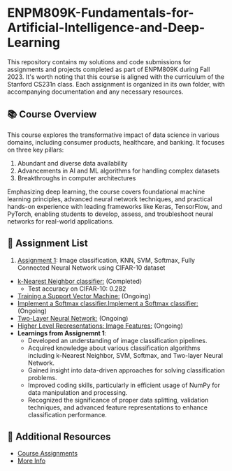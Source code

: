 # ENPM809K-Fundamentals-for-Artificial-Intelligence-and-Deep-Learning 
This repository contains my solutions and code submissions for assignments and projects completed as part of ENPM809K during Fall 2023. It's worth noting that this course is aligned with the curriculum of the Stanford CS231n class. Each assignment is organized in its own folder, with accompanying documentation and any necessary resources.

## 📚 Course Overview
This course explores the transformative impact of data science in various domains, including consumer products, healthcare, and banking. It focuses on three key pillars:
1. Abundant and diverse data availability
2. Advancements in AI and ML algorithms for handling complex datasets
3. Breakthroughs in computer architectures

Emphasizing deep learning, the course covers foundational machine learning principles, advanced neural network techniques, and practical hands-on experience with leading frameworks like Keras, TensorFlow, and PyTorch, enabling students to develop, assess, and troubleshoot neural networks for real-world applications.

## 📄 Assignment List
1. [Assignment 1](https://github.com/Rishikesh-Jadhav/ENPM809K-Fundamentals-for-Artificial-Intelligence-and-Deep-Learning/tree/main/assignment1): Image classification, KNN, SVM, Softmax, Fully Connected Neural Network using CIFAR-10 dataset
 - [k-Nearest Neighbor classifier:](https://github.com/Rishikesh-Jadhav/ENPM809K-Fundamentals-for-Artificial-Intelligence-and-Deep-Learning/blob/main/assignment1/assignment1/knn.ipynb) (Completed)
   - Test accuracy on CIFAR-10: 0.282
 - [Training a Support Vector Machine:](https://github.com/Rishikesh-Jadhav/ENPM809K-Fundamentals-for-Artificial-Intelligence-and-Deep-Learning/blob/main/assignment1/assignment1/svm.ipynb) (Ongoing)
 - [Implement a Softmax classifier.Implement a Softmax classifier:](https://github.com/Rishikesh-Jadhav/ENPM809K-Fundamentals-for-Artificial-Intelligence-and-Deep-Learning/blob/main/assignment1/assignment1/softmax.ipynb) (Ongoing)
 - [Two-Layer Neural Network:](https://github.com/Rishikesh-Jadhav/ENPM809K-Fundamentals-for-Artificial-Intelligence-and-Deep-Learning/blob/main/assignment1/assignment1/two_layer_net.ipynb) (Ongoing)
 - [Higher Level Representations: Image Features:](https://github.com/Rishikesh-Jadhav/ENPM809K-Fundamentals-for-Artificial-Intelligence-and-Deep-Learning/blob/main/assignment1/assignment1/features.ipynb) (Ongoing)
- **Learnings from Assignemnt 1**: 
  - Developed an understanding of image classification pipelines.
  - Acquired knowledge about various classification algorithms including k-Nearest Neighbor, SVM, Softmax, and Two-layer Neural Network.
  - Gained insight into data-driven approaches for solving classification problems.
  - Improved coding skills, particularly in efficient usage of NumPy for data manipulation and processing.
  - Recognized the significance of proper data splitting, validation techniques, and advanced feature representations to enhance classification performance.


## 📝 Additional Resources
- [Course Assignments](https://cs231n.github.io/)
- [More Info](https://mage.umd.edu/enpm809k)
